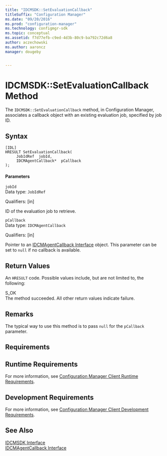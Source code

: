 ```yaml
---
title: "IDCMSDK::SetEvaluationCallback"
titleSuffix: "Configuration Manager"
ms.date: "09/20/2016"
ms.prod: "configuration-manager"
ms.technology: configmgr-sdk
ms.topic: conceptual
ms.assetid: f7d77efb-c9ed-4d3b-80c9-ba792c72d6a8
author: aczechowski
ms.author: aaroncz
manager: dougeby


---
```

# IDCMSDK::SetEvaluationCallback Method
The `IDCMSDK::SetEvaluationCallback` method, in Configuration Manager, associates a callback object with an existing evaluation job, specified by job ID.  

## Syntax  

```  
[IDL]  
HRESULT SetEvaluationCallback(  
     JobIdRef  jobId,  
     IDCMAgentCallback*  pCallback  
);  
```  

#### Parameters  
 `jobId`  
 Data type: `JobIdRef`  

 Qualifiers: [in]  

 ID of the evaluation job to retrieve.  

 `pCallback`  
 Data type: `IDCMAgentCallback`  

 Qualifiers: [in]  

 Pointer to an [IDCMAgentCallback Interface](../../../../../develop/reference/core/clients/client-classes/idcmagentcallback-interface.md) object. This parameter can be set to `null` if no callback is available.  

## Return Values  
 An `HRESULT` code. Possible values include, but are not limited to, the following:  

 S_OK  
 The method succeeded. All other return values indicate failure.  

## Remarks  
 The typical way to use this method is to pass `null` for the `pCallback` parameter.  

## Requirements  

## Runtime Requirements  
 For more information, see [Configuration Manager Client Runtime Requirements](../../../../../develop/core/reqs/client-runtime-requirements.md).  

## Development Requirements  
 For more information, see [Configuration Manager Client Development Requirements](../../../../../develop/core/reqs/client-development-requirements.md).  

## See Also  
 [IDCMSDK Interface](../../../../../develop/reference/core/clients/client-classes/idcmsdk-interface.md)   
 [IDCMAgentCallback Interface](../../../../../develop/reference/core/clients/client-classes/idcmagentcallback-interface.md)
